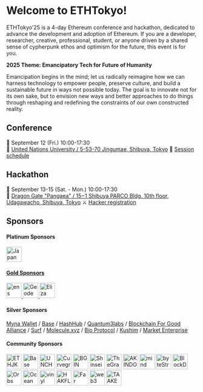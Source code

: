 # Welcome to ETHTokyo!
ETHTokyo'25 is a 4-day Ethereum conference and hackathon, dedicated to advance the development and adoption of Ethereum. If you are a developer, researcher, creative, professional, student, or anyone driven by a shared sense of cypherpunk ethos and optimism for the future, this event is for you.

**2025 Theme: Emancipatory Tech for Future of Humanity**

Emancipation begins in the mind; let us radically reimagine how we can harness technology to empower people, preserve culture, and build a sustainable future in ways not possible today. The goal is to innovate not for its own sake, but to envision new ways and better approaches to do things through reshaping and redefining the constraints of our own constructed reality.

## Conference
📅 September 12 (Fri.) 10:00-17:30 \
📍 [United Nations University / 5-53-70 Jingumae, Shibuya, Tokyo](https://maps.app.goo.gl/9z41vXGKVTzhFFLFA)
🎤 [Session schedule](https://speak.ethtokyo.org/conference-2025/schedule/)

## Hackathon
📅 September 13-15 (Sat. - Mon.) 10:00-17:30 \
📍 [Dragon Gate "Pangaea" / 15−1 Shibuya PARCO Bldg. 10th floor, Udagawacho, Shibuya, Tokyo](https://maps.app.goo.gl/Fboz99qPWxYERKo99)
⚔️ [Hacker registration](https://taikai.network/ethtokyo/hackathons/hackathon-2025)

## Sponsors
#### Platinum Sponsors
<div class="flex space-1">
<a href="https://japansmartchain.com/">
<img src="https://ethtokyo.org/2025/images/orglogos/platinumSponsors/JSC-Logo.svg" alt="Japan Smart Chain" height="40">
</div>

#### Gold Sponsors
<div class="flex space-1">
<a href="https://ens.domains/">
  <img src="https://ethtokyo.org/2025/images/orglogos/goldSponsors/ens-logo-Blue.svg" alt="ens" height="40">
</a>
<a href="https://geodework.com/">
  <img src="https://ethtokyo.org/2025/images/orglogos/goldSponsors/Geodework-logo-black.png" alt="Geodework" height="40">
</a>
<a href="https://elizaos.ai/">
  <img src="https://ethtokyo.org/2025/images/orglogos/goldSponsors/ElizaOS_Logo_Black_RGB.png" alt="Eliza OS" height="40">
</a>
</div>

#### Silver Sponsors
[Myna Wallet](https://www.mynawallet.jp/) / [Base](https://www.base.org/) / [HashHub](https://hashhub.tokyo/) / [Quantum3labs](https://quantum3labs.com/) / [Blockchain For Good Alliance](https://chainforgood.org/) / [Surf](https://asksurf.ai/) / [Molecule.xyz](https://molecule.xyz/) / [Bio Protocol](https://bio.xyz/) / [Kushim](https://kushim.co.jp/) / [Market Enterprise](https://www.marketenterprise.co.jp/)

#### Community Sponsors
<div class="flex space-1">
<img src="https://ethtokyo.org/2025/images/orglogos/communitySponsors/tulisan.png" alt="ETHJKT" height="40">
<img src="https://ethtokyo.org/2025/images/orglogos/communitySponsors/basejapan_blue_transparent.png" alt="Base Japan" height="40">
<img src="https://ethtokyo.org/2025/images/orglogos/communitySponsors/UNCHAIN_logo.png" alt="UNCHAIN" height="40">
<img src="https://ethtokyo.org/2025/images/orglogos/communitySponsors/curvegrid-logo-horizontal-transparent.svg" alt="Curvegrid Inc." height="40">
<img src="https://ethtokyo.org/2025/images/orglogos/communitySponsors/BGIN_logo.png" alt="BGIN" height="40">
<img src="https://ethtokyo.org/2025/images/orglogos/communitySponsors/large.png" alt="Shinsei Galverse" height="40">
<img src="https://ethtokyo.org/2025/images/orglogos/communitySponsors/TheGraph-Logo-Dark.png" alt="TheGraph" height="40">
<img src="https://ethtokyo.org/2025/images/orglogos/communitySponsors/akindo.svg" alt="AKINDO" height="40">
<img src="https://ethtokyo.org/2025/images/orglogos/communitySponsors/mindpalace.svg" alt="mind palace" height="40">
<img src="https://ethtokyo.org/2025/images/orglogos/communitySponsors/byteStreame.png" alt="byteStreame" height="40">
<img src="https://ethtokyo.org/2025/images/orglogos/communitySponsors/BlockDev.id_logo.png" alt="BlockDev.id" height="40">
<img src="https://ethtokyo.org/2025/images/orglogos/communitySponsors/ORBS-JAPAN-horizontal-gradiant-logo.svg" alt="Orbs Japan" height="40">
<img src="https://ethtokyo.org/2025/images/orglogos/communitySponsors/oceanprotocol.svg" alt="Ocean Protocol" height="40">
<img src="https://ethtokyo.org/2025/images/orglogos/communitySponsors/PudgyPenguins.png" alt="vinyl" height="40">
<img src="https://ethtokyo.org/2025/images/orglogos/communitySponsors/hakflow.jpg" alt="HAKFLOW" height="40">
<img src="https://ethtokyo.org/2025/images/orglogos/communitySponsors/fareastblockchain.png" alt="Far East Blockchain" height="40">
<img src="https://ethtokyo.org/2025/images/orglogos/communitySponsors/web3researchjapan.png" alt="web3 Research JAPAN" height="40">
<img src="https://ethtokyo.org/2025/images/orglogos/communitySponsors/TAAKE_logo.jpeg" alt="TAAKE" height="40">
</div>
